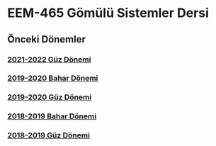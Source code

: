 # EEM-465 Gömülü Sistemler Dersi




## Önceki Dönemler



### [2021-2022 Güz Dönemi](https://github.com/asenturk/eem465_21-22_Guz)

### [2019-2020 Bahar Dönemi](https://github.com/asenturk/eem465_19_20_Bahar)

### [2019-2020 Güz Dönemi](https://github.com/asenturk/eem465_19-20_Guz)

### [2018-2019 Bahar Dönemi](https://github.com/asenturk/eem465_18-19_Bahar)

### [2018-2019 Güz Dönemi](https://github.com/asenturk/eem465_18-19_Guz)